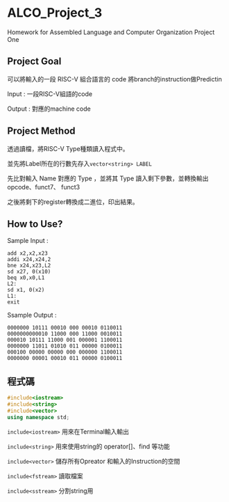 # ALCO_Project_3
Homework for Assembled Language and Computer Organization  Project One

## Project Goal
可以將輸入的一段 RISC-V 組合語言的 code 將branch的instruction做Predictin

Input : 一段RISC-V組語的code

Output : 對應的machine code

## Project Method
透過讀檔，將RISC-V Type種類讀入程式中。

並先將Label所在的行數先存入`vector<string> LABEL` 

先比對輸入 Name 對應的 Type ，並將其 Type 讀入剩下參數，並轉換輸出 opcode、funct7、 funct3

之後將剩下的register轉換成二進位，印出結果。


## How to Use?
Sample Input : 
```
add x2,x2,x23
addi x24,x24,2
bne x24,x23,L2
sd x27, 0(x10)
beq x0,x0,L1
L2:
sd x1, 0(x2)
L1:
exit
```

Ssample Output :
```
0000000 10111 00010 000 00010 0110011
0000000000010 11000 000 11000 0010011
000010 10111 11000 001 000001 1100011
0000000 11011 01010 011 00000 0100011
000100 00000 00000 000 000000 1100011
0000000 00001 00010 011 00000 0100011
```

## 程式碼

```c++
#include<iostream>
#include<string>
#include<vector>
using namespace std;
```
`include<iostream>`  用來在Terminal輸入輸出

`include<string>`  用來使用string的 operator[]、find 等功能

`include<vector>`  儲存所有Opreator 和輸入的Instruction的空間

`include<fstream>`  讀取檔案

`include<sstream>`  分割string用
